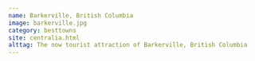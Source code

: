 ```yaml
---
name: Barkerville, British Columbia
image: barkerville.jpg
category: besttowns
site: centralia.html
alttag: The now tourist attraction of Barkerville, British Columbia
---
```


